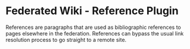 # Federated Wiki - Reference Plugin

References are paragraphs that are used as bibliographic references to pages elsewhere in the federation. References can bypass the usual link resolution process to go straight to a remote site.
